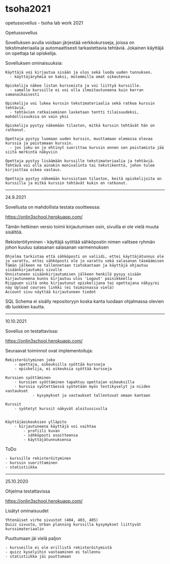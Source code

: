 # tsoha2021
opetussovellus - tsoha lab work 2021

Opetussovellus

Sovelluksen avulla voidaan järjestää verkkokursseja, joissa on tekstimateriaalia ja automaattisesti tarkastettavia tehtäviä. Jokainen käyttäjä on opettaja tai opiskelija.

Sovelluksen ominaisuuksia:

    Käyttäjä voi kirjautua sisään ja ulos sekä luoda uuden tunnuksen.
      - käyttäjäryhmiä on kaksi, molemmilla omat oikeutensa
      
    Opiskelija näkee listan kursseista ja voi liittyä kurssille.
      - samalle kurssille ei voi olla ilmoitautuneena kuin kerran samanaikaisesti 
      
    Opiskelija voi lukea kurssin tekstimateriaalia sekä ratkoa kurssin tehtäviä.
      - tehtävien ratkaiseminen lasketaan tentti tilaisuudeksi, mahdollisuuksia on vain yksi
    
    Opiskelija pystyy näkemään tilaston, mitkä kurssin tehtävät hän on ratkonut.
    
    Opettaja pystyy luomaan uuden kurssin, muuttamaan olemassa olevaa kurssia ja poistamaan kurssin.
      - jos joku on jo ehtinyt suorittaa kurssin ennen sen poistamista jää siitä merkintä näkyviin
    
    Opettaja pystyy lisäämään kurssille tekstimateriaalia ja tehtäviä. Tehtävä voi olla ainakin monivalinta tai tekstikenttä, johon tulee kirjoittaa oikea vastaus.
    
    Opettaja pystyy näkemään kurssistaan tilaston, keitä opiskelijoita on kurssilla ja mitkä kurssin tehtävät kukin on ratkonut.


-----------------
24.9.2021

Sovellusta on mahdollista testata osoitteessa:


https://onlin3school.herokuapp.com/


Tämän hetkinen versio toimii kirjautumisen osin, sivuilla ei ole vielä muuta sisältöä.

Rekisteröityminen
	- käyttäjä syöttää sähköpostin
			   nimen 
			   valitsee ryhmän johon kuuluu
			   salasanan
			   salasanan varmennuksen
	
	Ohjelma tarkistaa että sähköposti on valiidi, ettei käyttäjätunnus ole jo varattu, ettei sähköposti ole jo varattu sekä salasanan täsmäämisen
	Tämän jälkeen ne tallennetaan tietokantaan ja käyttäjä ohjautuu sisäänkirjautumis sivulle
	Onnistuneen sisäänkirjautumisen jälkeen henkilö pysyy sisään kirjautuneena kunns kirjautuu ulos 'Logout' painikkeella
	Riippuen siitä onko kirjautunut opiskelijana tai opettajana näkyy/ei näy Upload courses linkki (ei toiminnassa vielä)
	Account sivu näyttää kirjautuneen tiedot

 
SQL Schema ei sisälly repositoryyn koska kanta luodaan ohjalmassa olevien db luokkien kautta. 


-----------------------------------------------------------
10.10.2021

Sovellus on testattavissa:

https://onlin3school.herokuapp.com/


Seuraavat toiminnot ovat implementoituja:

	Rekisteröityminen joko 
		- opettaja, oikeuksilla syöttää kursseja
		- opiskelija, ei oikeuksia syöttää kursseja

	Kurssien syöttäminen
		- kurssien syöttäminen tapahtuu opettajan oikeuksilla
		- kurssia syötettäessä syötetään myös testikyselyt ja niiden vastaukset
                - kysymykset ja vastaukset tallentuvat omaan kantaan

	Kurssit
		- syötetyt kurssit näkyvät aloitussivulla

	
	Käyttäjäoikeuksien ylläpito
		- kirjautuneena käyttäjä voi vaihtaa 
			- profiili kuvan
			- sähköposti osoitteensa
			- käyttäjätunnuksensa


ToDo

	- kurssille rekisteröityminen
	- kurssin suorittaminen 
	- statistiikka 


----------------------------------------------------------

25.10.2020

Ohjelma testattavissa 

https://onlin3school.herokuapp.com/


Lisätyt ominaisuudet

	Yhtenäiset virhe sivustot (404, 403, 405)
	Quizz sivusto, Urban planning kurssilla kysymykset liittyvät kurssimateriaalin
	 

Puuttumaan jäi vielä paljon	
 
	- kursseille ei ole erillistä rekisteröitymistä
	- quizz kyselyihin vastaaminen ei tallennu
	- statistiikka jäi puuttumaan

